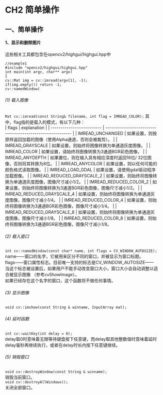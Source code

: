 # CH2 简单操作

## 一、简单操作
#### 1、显示和删除图片
这些相关工具都包含在opencv2/highgui/highgui.hpp中
```
//example1
#include "opencv2/highgui/highgui.hpp"
int main(int argc, char** argv)
{
cv::Mat img = cv::imread(argv[1], -1);
if(img.empty()) return -1;
cv::namedWindow(
```
###### (1) 载入图像
`Mat cv::imread(const String& filename, int flag = IMREAD_COLOR);`
其中，flag指的是载入的模式，有以下几种：  
| flags                      | explanation                                                  |
| -------------------------- | ------------------------------------------------------------ |
| IMREAD_UNCHANGED           | 如果设置，则按原样返回加载的图像（使用Alpha通道，否则会被裁剪）。 |
| IMREAD_GRAYSCALE           | 如果设置，则始终将图像转换为单通道灰度图像。                 |
| IMREAD_COLOR               | 如果设置，请始终将图像转换为3通道BGR彩色图像。               |
| IMREAD_ANYDEPTH            | 如果置位，则在输入具有相应深度时返回16位/ 32位图像，否则将其转换为8位。 |
| IMREAD_ANYCOLOR            | 如果设置，则以任何可能的颜色格式读取图像。                   |
| IMREAD_LOAD_GDAL           | 如果设置，请使用gdal驱动程序加载图像。                       |
| IMREAD_REDUCED_GRAYSCALE_2 | 如果设置，则始终将图像转换为单通道灰度图像，图像尺寸减小1/2。 |
| IMREAD_REDUCED_COLOR_2     | 如果设置，则始终将图像转换为3通道BGR彩色图像，图像尺寸减小1/2。 |
| IMREAD_REDUCED_GRAYSCALE_4 | 如果设置，则始终将图像转换为单通道灰度图像，图像尺寸减小1/4。 |
| IMREAD_REDUCED_COLOR_4     | 如果设置，则始终将图像转换为3通道BGR彩色图像，图像尺寸减小1/4。 |
| IMREAD_REDUCED_GRAYSCALE_8 | 如果设置，则始终将图像转换为单通道灰度图像，图像尺寸减小1/8。 |
| IMREAD_REDUCED_COLOR_8 	    | 如果设置，则始终将图像转换为3通道BGR彩色图像，图像尺寸减小1/8。           

###### (2) 载入窗口
`int cv::namedWindow(const char* name, int flags = CV_WINDOW_AUTOSIZE);`  
name——窗口的名字，它被用来区分不同的窗口，并被显示为窗口标题。  
flags——窗口属性标志。目前唯一支持的标志是CV_WINDOW_AUTOSIZE—— 当这个标志被设置后，如果用户不能手动改变窗口大小，窗口大小会自动调整以适合被显示图像 （参考cvShowImage）。  
如果已经存在这个名字的窗口，这个函数将不做任何事情。

###### (3) 显示图像
`void cv::imshow(const String & winname, InputArray mat);`  

###### (4) 延时函数
`int cv::waitKey(int delay = 0);`  
delay取0时意味着无限等待键盘按下任意键，而delay取其他整数值时意味着延时delay毫秒再继续执行，或者在delay时长内按下任意键继续。  

###### (5) 销毁窗口
`void cv::destroyWindow(const String & winname);`  
销毁当前窗口。  
`void cv::destroyAllWindows();`  
关闭全部窗口。
